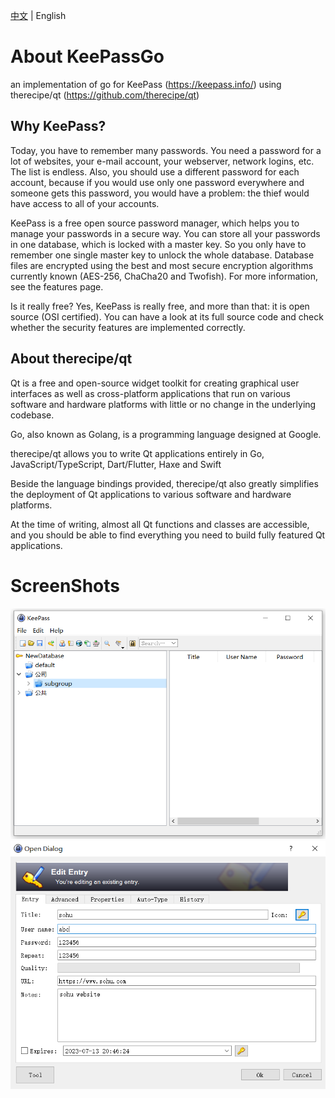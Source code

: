 [中文](README-zh-CN.md) | English

# About KeePassGo
an implementation of go for KeePass (https://keepass.info/) using therecipe/qt (https://github.com/therecipe/qt)
## Why KeePass?
Today, you have to remember many passwords. You need a password for a lot of websites, your e-mail account, your webserver, network logins, etc. The list is endless. Also, you should use a different password for each account, because if you would use only one password everywhere and someone gets this password, you would have a problem: the thief would have access to all of your accounts.

KeePass is a free open source password manager, which helps you to manage your passwords in a secure way. You can store all your passwords in one database, which is locked with a master key. So you only have to remember one single master key to unlock the whole database. Database files are encrypted using the best and most secure encryption algorithms currently known (AES-256, ChaCha20 and Twofish). For more information, see the features page.

Is it really free?
Yes, KeePass is really free, and more than that: it is open source (OSI certified). You can have a look at its full source code and check whether the security features are implemented correctly.

## About therecipe/qt
Qt is a free and open-source widget toolkit for creating graphical user interfaces as well as cross-platform applications that run on various software and hardware platforms with little or no change in the underlying codebase.

Go, also known as Golang, is a programming language designed at Google.

therecipe/qt allows you to write Qt applications entirely in Go, JavaScript/TypeScript, Dart/Flutter, Haxe and Swift

Beside the language bindings provided, therecipe/qt also greatly simplifies the deployment of Qt applications to various software and hardware platforms.

At the time of writing, almost all Qt functions and classes are accessible, and you should be able to find everything you need to build fully featured Qt applications.

# ScreenShots
<img src="screenShots/homepage.png">
<img src="screenShots/editEntry.png">